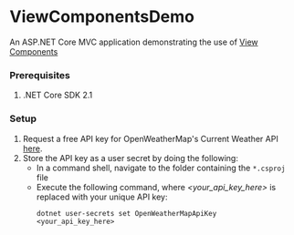 # ViewComponentsDemo
An ASP.NET Core MVC application demonstrating the use of [View Components](https://docs.microsoft.com/aspnet/core/mvc/views/view-components)

### Prerequisites
1. .NET Core SDK 2.1

### Setup
1. Request a free API key for OpenWeatherMap's Current Weather API [here](https://home.openweathermap.org/users/sign_up).
1. Store the API key as a user secret by doing the following:
    * In a command shell, navigate to the folder containing the `*.csproj` file
    * Execute the following command, where *<your_api_key_here>* is replaced with your unique API key:
      ```
      dotnet user-secrets set OpenWeatherMapApiKey <your_api_key_here>
      ```
